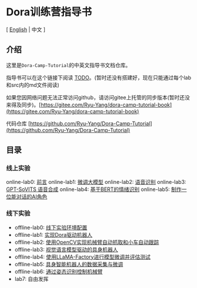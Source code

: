 # Dora训练营指导书

[ [English](./README.md) | 中文 ]

## 介绍
这里是`Dora-Camp-Tutorial`的中英文指导书文档仓库。

指导书可以在这个链接下阅读 [TODO](./lab0/README_zh.md)。(暂时还没有搭建好，现在只能通过每个lab和src内的md文件阅读)

如果您因网络问题无法正常访问github，请访问gitee上托管的同步版本(暂时还没来得及同步)。[https://gitee.com/Ryu-Yang/dora-camp-tutorial-book](https://gitee.com/Ryu-Yang/dora-camp-tutorial-book)

代码仓库 [https://github.com/Ryu-Yang/Dora-Camp-Tutorial](https://github.com/Ryu-Yang/Dora-Camp-Tutorial)

## 目录

### 线上实验

online-lab0: [前言]()
online-lab1: [微调大模型]()
online-lab2: [语音识别]()
online-lab3: [GPT-SoVITS 语音合成]()
online-lab4: [基于BERT的情绪识别]()
online-lab5: [制作一位能对话的AI角色]()

### 线下实验

- offline-lab0: [线下实验环境配置](./lab0/README_zh.md)
- offline-lab1: [实现Dora驱动机器人](./lab1/README_zh.md)
- offline-lab2: [使用OpenCV实现机械臂自动抓取和小车自动跟踪](./lab2/README_zh.md)
- offline-lab3: [视觉语言模型驱动的具身机器人](./lab3/README_zh.md)
- offline-lab4: [使用LLaMA-Factory进行模型微调并评估测试]()
- offline-lab5: [具身智能机器人的数据采集与微调](./lab4/README_zh.md)
- offline-lab6: [通过姿态识别控制机械臂]()
- lab7: 自由发挥

